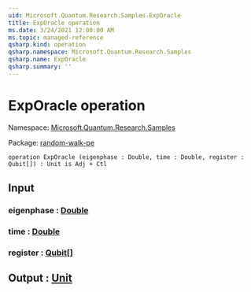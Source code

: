 ```yaml
---
uid: Microsoft.Quantum.Research.Samples.ExpOracle
title: ExpOracle operation
ms.date: 3/24/2021 12:00:00 AM
ms.topic: managed-reference
qsharp.kind: operation
qsharp.namespace: Microsoft.Quantum.Research.Samples
qsharp.name: ExpOracle
qsharp.summary: ''
---
```


# ExpOracle operation

Namespace: [Microsoft.Quantum.Research.Samples](xref:Microsoft.Quantum.Research.Samples)

Package: [random-walk-pe](https://nuget.org/packages/random-walk-pe)




```qsharp
operation ExpOracle (eigenphase : Double, time : Double, register : Qubit[]) : Unit is Adj + Ctl
```


## Input

### eigenphase : [Double](xref:microsoft.quantum.lang-ref.double)




### time : [Double](xref:microsoft.quantum.lang-ref.double)




### register : [Qubit](xref:microsoft.quantum.lang-ref.qubit)[]





## Output : [Unit](xref:microsoft.quantum.lang-ref.unit)

